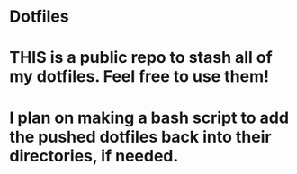 # Dotfiles

# THIS is a public repo to stash all of my dotfiles. Feel free to use them!
# I plan on making a bash script to add the pushed dotfiles back into their directories, if needed.


